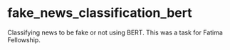 # fake_news_classification_bert
Classifying news to be fake or not using BERT.
This was a task for Fatima Fellowship.

